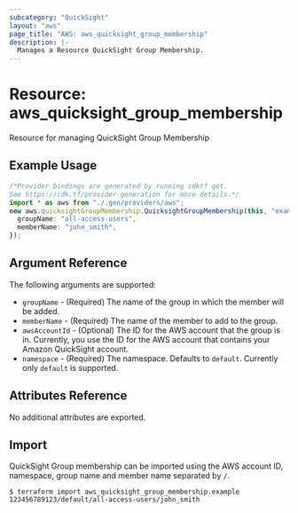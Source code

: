 ```yaml
---
subcategory: "QuickSight"
layout: "aws"
page_title: "AWS: aws_quicksight_group_membership"
description: |-
  Manages a Resource QuickSight Group Membership.
---
```


# Resource: aws\_quicksight\_group\_membership

Resource for managing QuickSight Group Membership

## Example Usage

```typescript
/*Provider bindings are generated by running cdktf get.
See https://cdk.tf/provider-generation for more details.*/
import * as aws from "./.gen/providers/aws";
new aws.quicksightGroupMembership.QuicksightGroupMembership(this, "example", {
  groupName: "all-access-users",
  memberName: "john_smith",
});

```

## Argument Reference

The following arguments are supported:

* `groupName` - (Required) The name of the group in which the member will be added.
* `memberName` - (Required) The name of the member to add to the group.
* `awsAccountId` - (Optional) The ID for the AWS account that the group is in. Currently, you use the ID for the AWS account that contains your Amazon QuickSight account.
* `namespace` - (Required) The namespace. Defaults to `default`. Currently only `default` is supported.

## Attributes Reference

No additional attributes are exported.

## Import

QuickSight Group membership can be imported using the AWS account ID, namespace, group name and member name separated by `/`.

```console
$ terraform import aws_quicksight_group_membership.example 123456789123/default/all-access-users/john_smith
```
